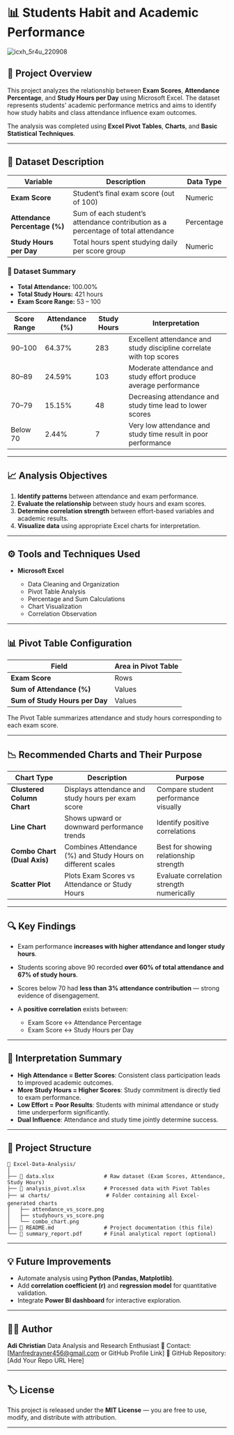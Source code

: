 # 📊 Students Habit and Academic Performance

![icxh_5r4u_220908](https://github.com/user-attachments/assets/bc7f6a3f-ef4d-4bfa-b8e7-3b08e572e5f6)


## 🧾 Project Overview

This project analyzes the relationship between **Exam Scores**, **Attendance Percentage**, and **Study Hours per Day** using Microsoft Excel. The dataset represents students' academic performance metrics and aims to identify how study habits and class attendance influence exam outcomes.

The analysis was completed using **Excel Pivot Tables**, **Charts**, and **Basic Statistical Techniques**.

---

## 📂 Dataset Description

| Variable                      | Description                                                                       | Data Type  |
| ----------------------------- | --------------------------------------------------------------------------------- | ---------- |
| **Exam Score**                | Student’s final exam score (out of 100)                                           | Numeric    |
| **Attendance Percentage (%)** | Sum of each student’s attendance contribution as a percentage of total attendance | Percentage |
| **Study Hours per Day**       | Total hours spent studying daily per score group                                  | Numeric    |

### 🧮 Dataset Summary

* **Total Attendance:** 100.00%
* **Total Study Hours:** 421 hours
* **Exam Score Range:** 53 – 100

| Score Range | Attendance (%) | Study Hours | Interpretation                                                      |
| ----------- | -------------- | ----------- | ------------------------------------------------------------------- |
| 90–100      | 64.37%         | 283         | Excellent attendance and study discipline correlate with top scores |
| 80–89       | 24.59%         | 103         | Moderate attendance and study effort produce average performance    |
| 70–79       | 15.15%         | 48          | Decreasing attendance and study time lead to lower scores           |
| Below 70    | 2.44%          | 7           | Very low attendance and study time result in poor performance       |

---

## 📈 Analysis Objectives

1. **Identify patterns** between attendance and exam performance.
2. **Evaluate the relationship** between study hours and exam scores.
3. **Determine correlation strength** between effort-based variables and academic results.
4. **Visualize data** using appropriate Excel charts for interpretation.

---

## ⚙️ Tools and Techniques Used

* **Microsoft Excel**

  * Data Cleaning and Organization
  * Pivot Table Analysis
  * Percentage and Sum Calculations
  * Chart Visualization
  * Correlation Observation

---

## 📊 Pivot Table Configuration

| Field                          | Area in Pivot Table |
| ------------------------------ | ------------------- |
| **Exam Score**                 | Rows                |
| **Sum of Attendance (%)**      | Values              |
| **Sum of Study Hours per Day** | Values              |

The Pivot Table summarizes attendance and study hours corresponding to each exam score.

---

## 📉 Recommended Charts and Their Purpose

| Chart Type                  | Description                                                 | Purpose                                   |
| --------------------------- | ----------------------------------------------------------- | ----------------------------------------- |
| **Clustered Column Chart**  | Displays attendance and study hours per exam score          | Compare student performance visually      |
| **Line Chart**              | Shows upward or downward performance trends                 | Identify positive correlations            |
| **Combo Chart (Dual Axis)** | Combines Attendance (%) and Study Hours on different scales | Best for showing relationship strength    |
| **Scatter Plot**            | Plots Exam Scores vs Attendance or Study Hours              | Evaluate correlation strength numerically |

---

## 🔍 Key Findings

* Exam performance **increases with higher attendance and longer study hours**.
* Students scoring above 90 recorded **over 60% of total attendance and 67% of study hours**.
* Scores below 70 had **less than 3% attendance contribution** — strong evidence of disengagement.
* A **positive correlation** exists between:

  * Exam Score ↔ Attendance Percentage
  * Exam Score ↔ Study Hours per Day

---

## 📘 Interpretation Summary

* **High Attendance = Better Scores**: Consistent class participation leads to improved academic outcomes.
* **More Study Hours = Higher Scores**: Study commitment is directly tied to exam performance.
* **Low Effort = Poor Results**: Students with minimal attendance or study time underperform significantly.
* **Dual Influence**: Attendance and study time jointly determine success.

---

## 🧩 Project Structure

```
📁 Excel-Data-Analysis/
│
├── 📄 data.xlsx                # Raw dataset (Exam Scores, Attendance, Study Hours)
├── 📄 analysis_pivot.xlsx      # Processed data with Pivot Tables
├── 📊 charts/                  # Folder containing all Excel-generated charts
│   ├── attendance_vs_score.png
│   ├── studyhours_vs_score.png
│   └── combo_chart.png
├── 📘 README.md                # Project documentation (this file)
└── 📑 summary_report.pdf       # Final analytical report (optional)
```

---

## 💡 Future Improvements

* Automate analysis using **Python (Pandas, Matplotlib)**.
* Add **correlation coefficient (r)** and **regression model** for quantitative validation.
* Integrate **Power BI dashboard** for interactive exploration.

---

## 👨‍💻 Author

**Adi Christian**
Data Analysis and Research Enthusiast
📧 Contact: [Manfredrayner456@gmail.com or GitHub Profile Link]
🔗 GitHub Repository: [Add Your Repo URL Here]

---

## 🏷️ License

This project is released under the **MIT License** — you are free to use, modify, and distribute with attribution.

---

